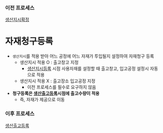 ### 이전 프로세스

[생산지시확정](./생산지시확정#생산지시확정)

# 자재청구등록

- `생산지시`를 적용 받아 어느 공정에 어느 자재가 투입될지 설정하여 자재청구 등록
  - 생산지시 적용 O : 출고창고 지정
    - [생산지시등록](./생산지시등록#생산지시등록) 시점 사용자재를 설정할 때 출고창고, 입고공정 설정시 자동으로 적용
  - 생산지시 적용 X : 출고장소 입고공정 지정
    - 이전 프로세스를 필수로 요구하지 않음
- **청구등록은 [생산출고등록](./생산출고등록#생산출고등록)시점에 출고수량이 적용**
  - 즉, 자재가 제공으로 이동

### 이후 프로세스

[생산출고등록](./생산출고등록#생산출고등록)
